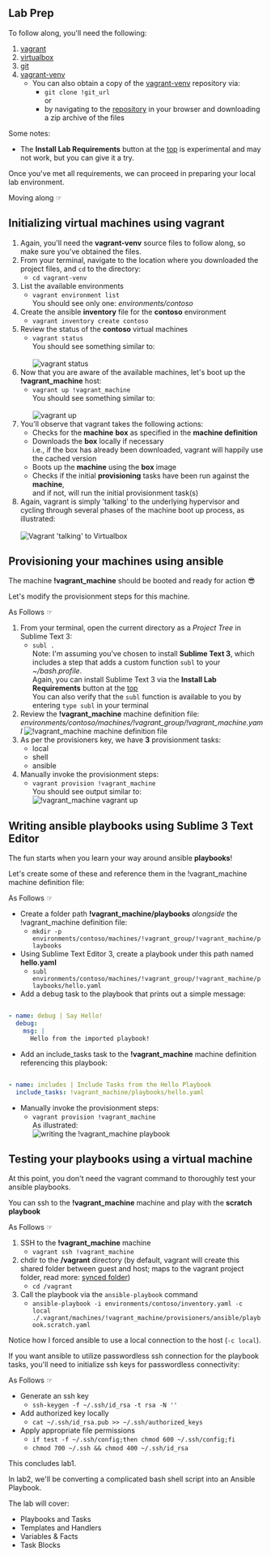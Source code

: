 <div id="vagrant_lab" class="section">

## Lab Prep

To follow along, you'll need the following:

1. [vagrant](https://www.vagrantup.com/downloads.html)
1. [virtualbox](https://www.virtualbox.org/)
1. [git](https://git-scm.com/download/win)
1. [vagrant-venv](!git_url)
	-  You can also obtain a copy of the [vagrant-venv](!git_url) repository via:
		- `git clone !git_url`<br />or
		- by navigating to the [repository](!git_url) in your browser and downloading a zip archive of the files

Some notes:

- The **Install Lab Requirements** button at the <a href="#" class="flash" data-selector="#requirements" data-duration="300">top</a> is experimental and may not work, but you can give it a try.

Once you've met all requirements, we can proceed in preparing your local lab environment.

Moving along ☞

## Initializing virtual machines using vagrant

1. Again, you'll need the **vagrant-venv** source files to follow along, so make sure you've obtained the files.
1. From your terminal, navigate to the location where you downloaded the project files, and `cd` to the directory:
	- `cd vagrant-venv`
1. List the available environments
	- `vagrant environment list`<br />
	You should see only one: *environments/contoso*
1. Create the ansible **inventory** file for the **contoso** environment
	- `vagrant inventory create contoso`
1. Review the status of the **contoso** virtual machines
	- `vagrant status`<br />You should see something similar to:<br /><br />![vagrant status](!ifdef(assets_folder)(!assets_folder)(!cwd/../assets)/images/vagrant_status.gif)
1. Now that you are aware of the available machines, let's boot up the **!vagrant_machine** host:
	- `vagrant up !vagrant_machine`<br />You should see something similar to:<br /><br />![vagrant up](!ifdef(assets_folder)(!assets_folder)(!cwd/../assets)/images/vagrant_up.gif)
1. You'll observe that vagrant takes the following actions:
	- Checks for the **machine** **box** as specified in the **machine definition**
	- Downloads the **box** locally if necessary<br />i.e., if the box has already been downloaded, vagrant will happily use the cached version
	- Boots up the **machine** using the **box** image
	- Checks if the initial **provisioning** tasks have been run against the **machine**,<br /> and if not, will run the initial provisionment task(s)
1. Again, vagrant is simply 'talking' to the underlying hypervisor and cycling through several phases of the machine boot up process, as illustrated:<br /><br />![Vagrant 'talking' to Virtualbox](!ifdef(assets_folder)(!assets_folder)(!cwd/../assets)/images/vagrant_up_diagram.png)

## Provisioning your machines using ansible

The machine **!vagrant_machine** should be booted and ready for action 😎

Let's modify the provisionment steps for this machine.

As Follows ☞

1. From your terminal, open the current directory as a *Project Tree* in Sublime Text 3:
	- `subl .`<br />
Note: I'm assuming you've chosen to install **Sublime Text 3**, which includes a step that adds a custom function `subl` to your *~/bash.profile*.<br />
Again, you can install Sublime Text 3 via the **Install Lab Requirements** button at the <a href="#" class="flash" data-selector="#requirements" data-duration="300">top</a><br />
You can also verify that the `subl` function is available to you by entering `type subl` in your terminal
1. Review the **!vagrant_machine** machine definition file: *environments/contoso/machines/!vagrant_group/!vagrant_machine.yaml*
![!vagrant_machine machine definition file](!ifdef(assets_folder)(!assets_folder)(!cwd/../assets)/images/subl.gif)
1. As per the <span class="medium_red">provisioners</span> key, we have **3** provisionment tasks:
	- local
	- shell
	- ansible<br />
1. Manually invoke the provisionment steps:
	- `vagrant provision !vagrant_machine`<br />
	You should see output similar to:<br />
	![!vagrant_machine vagrant up](!ifdef(assets_folder)(!assets_folder)(!cwd/../assets)/images/vagrant_provision.gif)

## Writing ansible playbooks using Sublime 3 Text Editor

The fun starts when you learn your way around ansible **playbooks**!

Let's create some of these and reference them in the !vagrant_machine machine definition file:

As Follows ☞

- Create a folder path **!vagrant_machine/playbooks** *alongside* the !vagrant_machine definition file:
	- `mkdir -p environments/contoso/machines/!vagrant_group/!vagrant_machine/playbooks`
- Using Sublime Text Editor 3, create a playbook under this path named **hello.yaml**
	- `subl environments/contoso/machines/!vagrant_group/!vagrant_machine/playbooks/hello.yaml`
- Add a debug task to the playbook that prints out a simple message:<br />

```yaml

- name: debug | Say Hello!
  debug:
    msg: |
      Hello from the imported playbook!

```

- Add an include_tasks task to the **!vagrant_machine** machine definition referencing this playbook:

```yaml

- name: includes | Include Tasks from the Hello Playbook
  include_tasks: !vagrant_machine/playbooks/hello.yaml

```

- Manually invoke the provisionment steps:
	- `vagrant provision !vagrant_machine`<br />
	As illustrated:<br />
	![writing the !vagrant_machine playbook](!ifdef(assets_folder)(!assets_folder)(!cwd/../assets)/images/subl_playbook_provision.gif)


## Testing your playbooks using a virtual machine

At this point, you don't need the vagrant command to thoroughly test your ansible playbooks.

You can ssh to the **!vagrant_machine** machine and play with the **scratch playbook**

As Follows ☞

1. SSH to the **!vagrant_machine** machine
	- `vagrant ssh !vagrant_machine`
1. chdir to the **/vagrant** directory (by default, vagrant will create this shared folder between guest and host; maps to the vagrant project folder, read more: [synced folder](https://www.vagrantup.com/docs/synced-folders/))
	- `cd /vagrant`
1. Call the playbook via the `ansible-playbook` command
	- `ansible-playbook -i environments/contoso/inventory.yaml -c local ./.vagrant/machines/!vagrant_machine/provisioners/ansible/playbook.scratch.yaml`

Notice how I forced ansible to use a local connection to the host (`-c local`).

If you want ansible to utilize passwordless ssh connection for the playbook tasks, you'll need to initialize ssh keys for passwordless connectivity:

As Follows ☞

* Generate an ssh key
	- `ssh-keygen -f ~/.ssh/id_rsa -t rsa -N ''`
* Add authorized key locally
    - `cat ~/.ssh/id_rsa.pub >> ~/.ssh/authorized_keys`
* Apply appropriate file permissions
    - `if test -f ~/.ssh/config;then chmod 600 ~/.ssh/config;fi`
    - `chmod 700 ~/.ssh && chmod 400 ~/.ssh/id_rsa`


This concludes lab1. 

In lab2, we'll be converting a complicated bash shell script into an Ansible Playbook.

The lab will cover:

- Playbooks and Tasks
- Templates and Handlers
- Variables & Facts
- Task Blocks

</div>